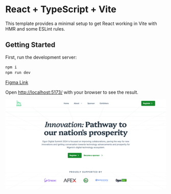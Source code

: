 # React + TypeScript + Vite

This template provides a minimal setup to get React working in Vite with HMR and some ESLint rules.

## Getting Started

First, run the development server:

```bash
npm i
npm run dev

```

[Figma Link](<https://www.figma.com/design/70OK7JBA9MbWPJcAOuAYjV/Website-(New)?node-id=1-6&t=P72lXr0akfJarjDX-1>)

Open [http://localhost:5173/](http://localhost:5173/) with your browser to see the result.

![Hero Section](./src/assets/img/readme/heroShow.png 'the result at the moment')

